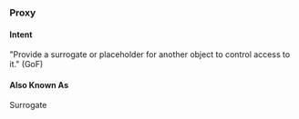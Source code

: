 ### Proxy

#### Intent
"Provide a surrogate or placeholder for another object to control access to it." (GoF)

#### Also Known As
Surrogate

